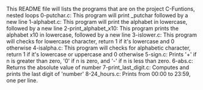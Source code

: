 This README file will lists the programs that are on the project C-Funtions, nested loops
0-putchar.c: This program will print _putchar followed by a new line
1-alphabet.c: This program will print the alphabet in lowercase, followed by a new line
2-print_alphabet_x10: This program prints the alphabet x10 in lowercase, followed by a new line
3-islower.c: This program will checks for lowercase character, return 1 if it's lowercase and 0 otherwise
4-isalpha.c: This program will checks for alphabetic character, return 1 if it's lowercase or uppercase  and 0 otherwise
5-sign.c: Prints '+' if n is greater than zero, '0' if n is zero, and '-' if n is less than zero.
6-abs.c: Returns the absolute value of number
7-print_last_digit.c: Computes and prints the last digit of 'number'
8-24_hours.c: Prints from 00:00 to 23:59, one per line.
